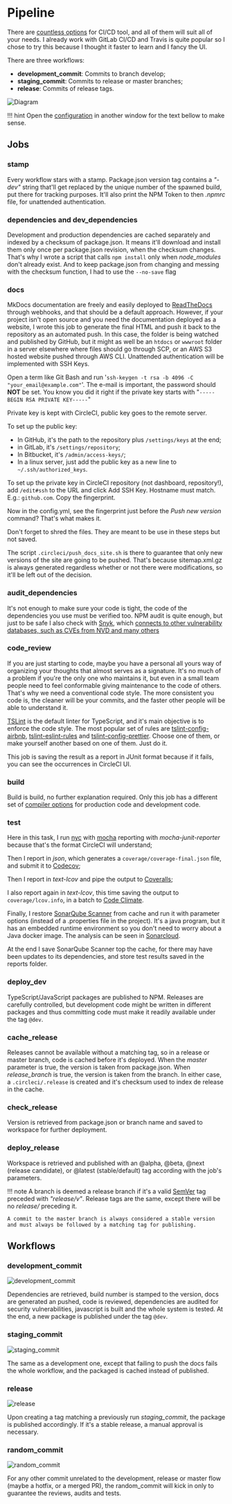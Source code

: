 # Pipeline

There are [countless options](https://blog.overops.com/jenkins-vs-travis-ci-vs-circle-ci-vs-teamcity-vs-codeship-vs-gitlab-ci-vs-bamboo/) for CI/CD tool, and all of them will suit all of your needs. I already work with GitLab CI/CD and Travis is quite popular so I chose to try this because I thought it faster to learn and I fancy the UI.

There are three workflows:

* **development_commit**: Commits to branch develop;
* **staging_commit**: Commits to release or master branches;
* **release**: Commits of release tags.

![Diagram](assets/diagram.png)

!!! hint
    Open the [configuration](https://github.com/rcmedeiros/template/blob/master/.circleci/config.yml) in another window for the text bellow to make sense.

## Jobs

### stamp

Every workflow stars with a stamp. Package.json version tag contains a *"-dev"* string that'll get replaced by the unique number of the spawned build, put there for tracking purposes.
It'll also print the NPM Token to then *.npmrc* file, for unattended authentication.

### dependencies and dev_dependencies

Development and production dependencies are cached separately and indexed by a checksum of package.json. It means it'll download and install them only once per package.json revision, when the checksum changes. That's why I wrote a script that calls `npm install` only when *node_modules* don't already exist. And to keep package.json from changing and messing with the checksum function, I had to use the `--no-save` flag

### docs

MkDocs documentation are freely and easily deployed to [ReadTheDocs](http://readthedocs.org) through webhooks, and that should be a default approach. However, if your project isn't open source and you need the documentation deployed as a website, I wrote this job to generate the final HTML and push it back to the repository as an automated push. In this case, the folder is being watched and published by GitHub, but it might as well be an `htdocs` or `wwwroot` folder in a server elsewhere where files should go through SCP, or an AWS S3 hosted website pushed through AWS CLI. Unattended authentication will be implemented with SSH Keys.

Open a term like Git Bash and run '`ssh-keygen -t rsa -b 4096 -C "your_email@example.com"`'. The e-mail is important, the password should **NOT** be set. You know you did it right if the private key starts with "`-----BEGIN RSA PRIVATE KEY-----`"

Private key is kept with CircleCI, public key goes to the remote server.

To set up the public key:

* In GitHub, it's the path to the repository plus `/settings/keys` at the end;
* in GitLab, it's `/settings/repository`;
* In Bitbucket, it's `/admin/access-keys/`;
* In a linux server, just add the public key as a new line to `~/.ssh/authorized_keys`.

To set up the private key in CircleCI repository (not dashboard, repository!), add `/edit#ssh` to the URL and click Add SSH Key. Hostname must match. E.g.: `github.com`. Copy the fingerprint.

Now in the config.yml, see the fingerprint just before the *Push new version* command? That's what makes it.

Don't forget to shred the files. They are meant to be use in these steps but not saved.

The script `.circleci/push_docs_site.sh` is there to guarantee that only new versions of the site are going to be pushed. That's because sitemap.xml.gz is always generated regardless whether or not there were modifications, so it'll be left out of the decision.

### audit_dependencies

It's not enough to make sure your code is tight, the code of the dependencies you use must be verified too. NPM audit is quite enough, but just to be safe I also check with [Snyk](https://snyk.io/), which [connects to other vulnerability databases, such as CVEs from NVD and many others](https://snyk.io/docs/security/)

### code_review

If you are just starting to code, maybe you have a personal all yours way of organizing your thoughts that almost serves as a signature. It's no much of a problem if you're the only one who maintains it, but even in a small team people need to feel conformable giving maintenance to the code of others. That's why we need a conventional code style. The more consistent you code is, the cleaner will be your commits, and the faster other people will be able to understand it.

[TSLint](https://palantir.github.io/tslint/) is the default linter for TypeScript, and it's main objective is to enforce the code style. The most popular set of rules are [tslint-config-airbnb](https://www.npmjs.com/package/tslint-config-airbnb), [tslint-eslint-rules](https://www.npmjs.com/package/tslint-eslint-rules) and [tslint-config-prettier](https://www.npmjs.com/package/tslint-config-prettier). Choose one of them, or make yourself another based on one of them. Just do it.

This job is saving the result as a report in JUnit format because if it fails, you can see the occurrences in CircleCI UI.

### build

 Build is build, no further explanation required. Only this job has a different set of [compiler options](https://www.typescriptlang.org/docs/handbook/compiler-options.html) for production code and development code.

### test

Here in this task, I run [nyc](https://istanbul.js.org/) with [mocha](https://mochajs.org/) reporting with *mocha-junit-reporter* because that's the format CircleCI will understand;

Then I report in *json*, which generates a `coverage/coverage-final.json` file, and submit it to [Codecov](https://codecov.io/gh/rcmedeiros/template);

Then I report in *text-lcov* and pipe the output to [Coveralls]([[https://coveralls.io/]()](https://coveralls.io/github/rcmedeiros/template));

I also report again in *text-lcov*, this time saving the output to `coverage/lcov.info`, in a batch to [Code Climate](https://codeclimate.com/github/rcmedeiros/template).

Finally, I restore [SonarQube Scanner]([https://sonarcloud.io/](https://docs.sonarqube.org/display/SCAN/Analyzing+with+SonarQube+Scanner)) from cache and run it with parameter options (instead of a .properties file in the project). It's a java program, but it has an embedded runtime environment so you don't need to worry about a Java docker image. The analysis can be seen in [Sonarcloud](https://sonarcloud.io/dashboard?id=rcmedeiros_template).

At the end I save SonarQube Scanner top the cache, for there may have been updates to its dependencies, and store test results saved in the reports folder.

### deploy_dev

TypeScript/JavaScript packages are published to NPM. Releases are carefully controlled, but development code might be written in different packages and thus committing code must make it readily available under the tag `@dev`.

### cache_release

Releases cannot be available without a matching tag, so in a release or master branch, code is cached before it's deployed. When the *master* parameter is true, the version is taken from package.json. When *release_branch* is true, the version is taken from the branch. In either case, a `.circleci/.release` is created and it's checksum used to index de release in the cache.

### check_release

Version is retrieved from package.json or branch name and saved to workspace for further deployment.

### deploy_release

Workspace is retrieved and published with an @alpha, @beta, @next (release candidate), or @latest (stable/default) tag according with the job's parameters.

!!! note
    A branch is deemed a release branch if it's a valid [SemVer](https://semver.org/) tag preceded with *"release/v"*. Release tags are the same, except there will be no *release/* preceding it.

    A commit to the master branch is always considered a stable version and must always be followed by a matching tag for publishing.

## Workflows

### development_commit

![development_commit](assets/development_commit.png)

Dependencies are retrieved, build number is stamped to the version, docs are generated an pushed, code is reviewed, dependencies are audited for security vulnerabilities, javascript is built and the whole system is tested. At the end, a new package is published under the tag `@dev`.

### staging_commit

![staging_commit](assets/staging_commit.png)

The same as a development one, except that failing to push the docs fails the whole workflow, and the packaged is cached instead of published.

### release

![release](assets/release.png)

Upon creating a tag matching a previously run *staging_commit*, the package is published accordingly. If it's a stable release, a manual approval is necessary.

### random_commit

![random_commit](assets/random_commit.png)

For any other commit unrelated to the development, release or master flow (maybe a hotfix, or a merged PR), the random_commit will kick in only to guarantee the reviews, audits and tests.